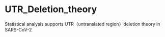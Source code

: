 # UTR_Deletion_theory
Statistical analysis supports UTR（untranslated region）deletion theory in SARS-CoV-2
